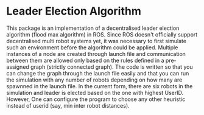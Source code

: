 # Leader Election Algorithm

This package is an implementation of a decentralised leader election algorithm (flood max algorithm) in ROS. Since ROS doesn't officially support decentralised multi robot systems yet, it was necessary to first simulate such an environment before the algorithm could be applied. Multiple instances of a node are created through launch file and communication between them are allowed only based on the rules defined in a pre-assigned graph (strictly connected graph). The code is written so that you can change the graph through the launch file easily and that you can run the simulation with any number of robots depending on how many are spawnned in the launch file. In the current form, there are six robots in the simulation and leader is elected based on the one with highest UserID. However, One can configure the program to choose any other heuristic instead of userid (say, min inter robot distances). 
